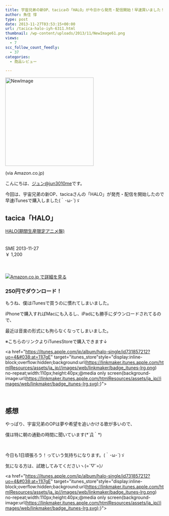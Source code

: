 ```yaml
---
title: 宇宙兄弟の新OP、tacicaの「HALO」が今日から発売・配信開始！早速買いました！
author: 魚住 惇
type: post
date: 2013-11-27T03:53:15+00:00
url: /tacica-halo-iyh-6311.html
thumbnail: /wp-content/uploads/2013/11/NewImage61.png
views:
  - 7
scc_follow_count_feedly:
  - 37
categories:
  - 商品レビュー

---
```

<img decoding="async" loading="lazy" title="NewImage.png" src="/wp-content/uploads/2013/11/NewImage6.png" alt="NewImage" width="280" height="280" border="0" />

(via Amazon.co.jp)

<!--more-->

こんにちは、[ジュン@jun3010me][1]です。

今回は、宇宙兄弟の新OP、tacicaさんの「HALO」が発売・配信を開始したので早速iTunesで購入しました(｀･ω･´)ゞ

## tacica「HALO」

<div class="amz-container" style="overflow: hidden; margin-bottom: 20px;">
  <div class="amz-left" style="float: left; margin: 0 20px 0;">
    <a href="http://www.amazon.co.jp/exec/obidos/ASIN/B00FJ8ZS9Q/jn050191-22/ref=nosim/" rel="nofollow" target="_blank"><img decoding="async" class="amz-img" src="http://ecx.images-amazon.com/images/I/410qcBKKDQL._SL160_.jpg" alt="" /></a>
  </div>
  <div class="amz-right" style="overflow: hidden;">
    <div class="amz-title" style="margin-bottom: 20px;">
      <a href="http://www.amazon.co.jp/exec/obidos/ASIN/B00FJ8ZS9Q/jn050191-22/ref=nosim/" rel="nofollow" target="_blank">HALO(期間生産限定アニメ盤)</a>
    </div>
    <div class="amz-detail">
      <div class="amz-info1" style="white-space: nowrap;">
         
      </div>
      <div class="amz-info2" style="white-space: nowrap;">
        SME 2013-11-27
      </div>
      <div class="amz-price" style="white-space: nowrap;">
        ￥ 1,200
      </div>
    </div>
  </div>
</div>

 

<a href="http://www.amazon.co.jp/exec/obidos/ASIN/B00FJ8ZS9Q/jn050191-22/ref=nosim/" rel="nofllow" target="_blank"><img decoding="async" src="http://uozumi.ddo.jp/images/amazoncheck.gif" alt="Amazon.co.jp で詳細を見る" /></a>

### 250円でダウンロード！

もうね、僕はiTunesで買うのに慣れてしまいました。

iPhoneで購入すればMacにも入るし、iPadにも勝手にダウンロードされてるので、

最近は音楽の形式にも拘らなくなってしまいました。

※こちらのリンクよりiTunesStoreで購入できます↓

<a href="https://itunes.apple.com/jp/album/halo-single/id731857212?uo=4&#038;at=11l7gE" target="itunes_store"style="display:inline-block;overflow:hidden;background:url(https://linkmaker.itunes.apple.com/htmlResources/assets/ja_jp//images/web/linkmaker/badge_itunes-lrg.png) no-repeat;width:110px;height:40px;@media only screen{background-image:url(https://linkmaker.itunes.apple.com/htmlResources/assets/ja_jp//images/web/linkmaker/badge_itunes-lrg.svg);}"></a>

 

## 感想

やっぱり、宇宙兄弟のOPは夢や希望を追いかける歌が多いので、

僕は特に朝の通勤の時間に聞いています(\*´Д｀\*)

 

今日も1日頑張ろう！っていう気持ちになります。(｀･ω･´)ゞ

気になる方は、試聴してみてくださいヽ(=´▽\`=)ﾉ

<a href="https://itunes.apple.com/jp/album/halo-single/id731857212?uo=4&#038;at=11l7gE" target="itunes_store"style="display:inline-block;overflow:hidden;background:url(https://linkmaker.itunes.apple.com/htmlResources/assets/ja_jp//images/web/linkmaker/badge_itunes-lrg.png) no-repeat;width:110px;height:40px;@media only screen{background-image:url(https://linkmaker.itunes.apple.com/htmlResources/assets/ja_jp//images/web/linkmaker/badge_itunes-lrg.svg);}"></a>

 [1]: https://twitter.com/jun3010me